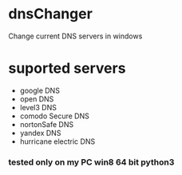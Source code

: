 # dnsChanger
Change current DNS servers in windows

# suported servers

* google DNS 
* open DNS
* level3 DNS
* comodo Secure DNS
* nortonSafe DNS
* yandex DNS 
* hurricane electric DNS

### tested only on my PC win8 64 bit python3

